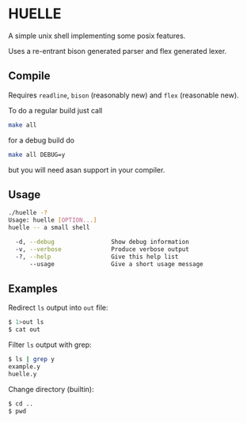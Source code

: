 # HUELLE
A simple unix shell implementing some posix features.

Uses a re-entrant bison generated parser and flex generated lexer.

## Compile
Requires `readline`, `bison` (reasonably new) and `flex` (reasonable new).

To do a regular build just call
```bash
make all
```

for a debug build do

```bash
make all DEBUG=y
```

but you will need asan support in your compiler.

## Usage
```bash
./huelle -?
Usage: huelle [OPTION...]
huelle -- a small shell

  -d, --debug                Show debug information
  -v, --verbose              Produce verbose output
  -?, --help                 Give this help list
      --usage                Give a short usage message
```

## Examples
Redirect `ls` output into `out` file:
```sh
$ 1>out ls
$ cat out
```

Filter `ls` output with grep:

```sh
$ ls | grep y
example.y
huelle.y
```

Change directory (builtin):
```sh
$ cd ..
$ pwd
```
